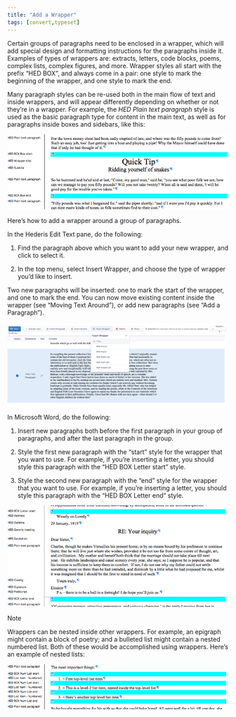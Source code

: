 ```yaml
---
title: "Add a Wrapper"
tags: [convert,typeset]
---
```

 
<html><body><section data-type="chapter" class="hsecchapter" data-hederis-type="hsecchapter" id="add-a-wrapper" data-pi-attrs="id: add-a-wrapper; data-tags: convert,typeset;" role="doc-chapter" data-tags="convert,typeset" data-author-name=" " data-book-title=" " title="Add a Wrapper"><p class="hblkp" data-hederis-type="hblkp" id="ppcfstxTE">Certain groups of paragraphs need to be enclosed in a wrapper, which will add special design and formatting instructions for the paragraphs inside it. Examples of types of wrappers are: extracts, letters, code blocks, poems, complex lists, complex figures, and more. Wrapper styles all start with the prefix &#8220;HED BOX&#8221;, and always come in a pair: one style to mark the beginning of the wrapper, and one style to mark the end.</p><p class="hblkp" data-hederis-type="hblkp" id="pwkN0fI5r">Many paragraph styles can be re-used both in the main flow of text and inside wrappers, and will appear differently depending on whether or not they&#8217;re in a wrapper. For example, the <em data-hederis-type="hspanem" id="pM1pRpHNf">HED Plain text paragraph</em> style is used as the basic paragraph type for content in the main text, as well as for paragraphs inside boxes and sidebars, like this:</p><img data-hederis-type="hblkimg" class="hblkimg" id="pvlP4AEnQ" src="/images/wrapper1.png" data-img-src="/images/wrapper1.png"/><p class="hblkp" data-hederis-type="hblkp" id="pMeBNEK2j">Here&#8217;s how to add a wrapper around a group of paragraphs.</p><p class="hblkp" data-hederis-type="hblkp" id="pWjyIcMvr">In the Hederis Edit Text pane, do the following:</p><ol class="hwprnumlist" data-hederis-type="hwprnumlist" id="p9AFIOeqd"><li class="hblkoli" data-hederis-type="hblkoli" id="li9ZIdm92u"><p class="hblkoli" data-hederis-type="hblklip" id="pC6xAMa0m">Find the paragraph above which you want to add your new wrapper, and click to select it.</p></li><li class="hblkoli" data-hederis-type="hblkoli" id="lihEF1DU2c"><p class="hblkoli" data-hederis-type="hblklip" id="pzEdfjKgS">In the top menu, select Insert Wrapper, and choose the type of wrapper you&#8217;d like to insert.</p></li></ol><p class="hblkp" data-hederis-type="hblkp" id="pXxbqgCxf">Two new paragraphs will be inserted: one to mark the start of the wrapper, and one to mark the end. You can now move existing content inside the wrapper (see &#8220;Moving Text Around&#8221;), or add new paragraphs (see &#8220;Add a Paragraph&#8221;).</p><img data-hederis-type="hblkimg" class="hblkimg" id="p0gUhHz1b" src="/images/wrapper2.png" data-img-src="/images/wrapper2.png"/><p class="hblkp" data-hederis-type="hblkp" id="p8yBo9wqp">In Microsoft Word, do the following:</p><ol class="hwprnumlist" data-hederis-type="hwprnumlist" id="pwGtplmhx"><li class="hblkoli" data-hederis-type="hblkoli" id="liGz5uANXL"><p class="hblkoli" data-hederis-type="hblklip" id="pwI4wLh71">Insert new paragraphs both before the first paragraph in your group of paragraphs, and after the last paragraph in the group.</p></li><li class="hblkoli" data-hederis-type="hblkoli" id="liclyClxSF"><p class="hblkoli" data-hederis-type="hblklip" id="pjKRlzClK">Style the first new paragraph with the &#8220;start&#8221; style for the wrapper that you want to use. For example, if you&#8217;re inserting a letter, you should style this paragraph with the &#8220;HED BOX Letter start&#8221; style.</p></li><li class="hblkoli" data-hederis-type="hblkoli" id="liReF62oAF"><p class="hblkoli" data-hederis-type="hblklip" id="pVhvt9c5z">Style the second new paragraph with the &#8220;end&#8221; style for the wrapper that you want to use. For example, if you&#8217;re inserting a letter, you should style this paragraph with the &#8220;HED BOX Letter end&#8221; style.</p></li></ol><img data-hederis-type="hblkimg" class="hblkimg" id="puCOJJM0c" src="/images/letter1.png" data-img-src="/images/letter1.png"/><aside class="hwprbox box" data-hederis-type="hwprbox" id="pnUal3Oac" data-type="sidebar"><p class="hblktype" data-hederis-type="hblktype" id="pbLo1Vu0z">Note</p><p class="hblkp" data-hederis-type="hblkp" id="pDfo7xR1X">Wrappers can be nested inside other wrappers. For example, an epigraph might contain a block of poetry; and a bulleted list might contain a nested numbered list. Both of these would be accomplished using wrappers. Here&#8217;s an example of nested lists:</p></aside><img data-hederis-type="hblkimg" class="hblkimg" id="pvt7pdhVA" src="/images/list1.png" data-img-src="/images/list1.png"/></section></body></html>

